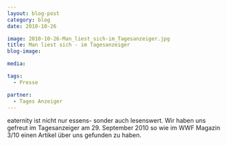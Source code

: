 ```yaml
---
layout: blog-post
category: blog
date: 2010-10-26

image: 2010-10-26-Man_liest_sich-im_Tagesanzeiger.jpg
title: Man liest sich - im Tagesanzeiger
blog-image:

media:

tags:
  - Presse

partner:
  - Tages Anzeiger
---
```


eaternity ist nicht nur essens- sonder auch lesenswert. Wir haben uns gefreut im Tagesanzeiger am 29. September 2010 so wie im WWF Magazin 3/10 einen Artikel über uns gefunden zu haben.
